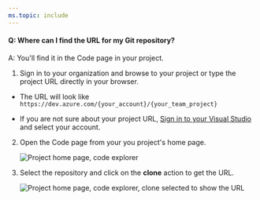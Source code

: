 ```yaml
---
ms.topic: include
---
```


#### Q: Where can I find the URL for my Git repository?

A: You'll find it in the Code page in your project.

1. Sign in to your organization and browse to your project or type the project URL directly in your browser. 

* The URL will look like ```https://dev.azure.com/{your_account}/{your_team_project}```

* If you are not sure about your project URL, [Sign in to your Visual Studio](https://go.microsoft.com/fwlink/?LinkID=309329) and select your account.

2. Open the Code page from your you project's home page.   

   ![Project home page, code explorer](_img/code-explorer.png)   

3. Select the repository and click on the **clone** action to get the URL.   

   ![Project home page, code explorer, clone selected to show the URL](_img/clone-url.png)


